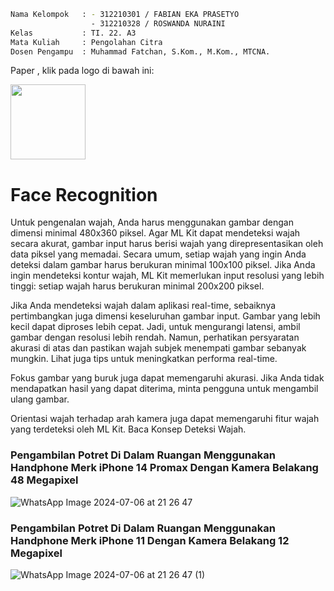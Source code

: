 ```bash
Nama Kelompok   : - 312210301 / FABIAN EKA PRASETYO
                  - 312210328 / ROSWANDA NURAINI
Kelas           : TI. 22. A3
Mata Kuliah     : Pengolahan Citra
Dosen Pengampu  : Muhammad Fatchan, S.Kom., M.Kom., MTCNA.
```
Paper , klik pada logo di bawah ini:
   
[<img src=https://images.bisnis.com/posts/2021/01/14/1342816/drive.jpg width="120px">](https://drive.google.com/drive/folders/1f5fZIyjEspmKhjP85lg-hCXVQnjOe-kd?usp=drive_link)


# Face Recognition

Untuk pengenalan wajah, Anda harus menggunakan gambar dengan dimensi minimal 480x360 piksel. Agar ML Kit dapat mendeteksi wajah secara akurat, gambar input harus berisi wajah yang direpresentasikan oleh data piksel yang memadai. Secara umum, setiap wajah yang ingin Anda deteksi dalam gambar harus berukuran minimal 100x100 piksel. Jika Anda ingin mendeteksi kontur wajah, ML Kit memerlukan input resolusi yang lebih tinggi: setiap wajah harus berukuran minimal 200x200 piksel.

Jika Anda mendeteksi wajah dalam aplikasi real-time, sebaiknya pertimbangkan juga dimensi keseluruhan gambar input. Gambar yang lebih kecil dapat diproses lebih cepat. Jadi, untuk mengurangi latensi, ambil gambar dengan resolusi lebih rendah. Namun, perhatikan persyaratan akurasi di atas dan pastikan wajah subjek menempati gambar sebanyak mungkin. Lihat juga tips untuk meningkatkan performa real-time.

Fokus gambar yang buruk juga dapat memengaruhi akurasi. Jika Anda tidak mendapatkan hasil yang dapat diterima, minta pengguna untuk mengambil ulang gambar.

Orientasi wajah terhadap arah kamera juga dapat memengaruhi fitur wajah yang terdeteksi oleh ML Kit. Baca Konsep Deteksi Wajah.

### Pengambilan Potret Di Dalam Ruangan Menggunakan Handphone Merk iPhone 14 Promax Dengan Kamera Belakang 48 Megapixel 

![WhatsApp Image 2024-07-06 at 21 26 47](https://github.com/roswanda11/uas-pcitra/assets/115516632/6ad6dd13-64ce-449a-ac85-4a7905b0dba7)

### Pengambilan Potret Di Dalam Ruangan Menggunakan Handphone Merk iPhone 11 Dengan Kamera Belakang 12 Megapixel 

![WhatsApp Image 2024-07-06 at 21 26 47 (1)](https://github.com/roswanda11/uas-pcitra/assets/115516632/23f712e5-2cac-43f5-8bd1-f6cdb7dfcbad)










